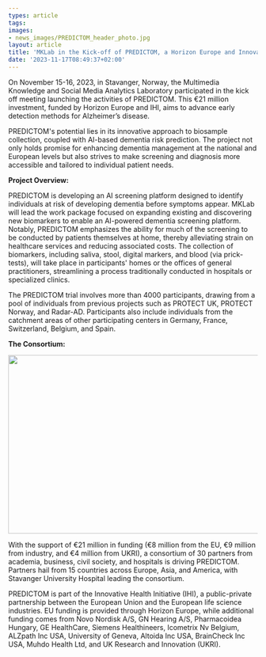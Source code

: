 ```yaml
---
types: article
tags:
images: 
- news_images/PREDICTOM_header_photo.jpg
layout: article
title: 'MKLab in the Kick-off of PREDICTOM, a Horizon Europe and Innovative Health Initiative Joint Undertaking (IHI) Project for Early Alzheimer’s Detection'
date: '2023-11-17T08:49:37+02:00'
---
```


<p>
On November 15-16, 2023, in Stavanger, Norway, the Multimedia Knowledge and Social Media Analytics Laboratory participated in the kick off meeting launching the activities of PREDICTOM. This €21 million investment, funded by Horizon Europe and IHI, aims to advance early detection methods for Alzheimer’s disease.
</p>
<p>
PREDICTOM's potential lies in its innovative approach to biosample collection, coupled with AI-based dementia risk prediction. The project not only holds promise for enhancing dementia management at the national and European levels but also strives to make screening and diagnosis more accessible and tailored to individual patient needs.
</p>

<p><strong>Project Overview:</strong></p>


<p>PREDICTOM is developing an AI screening platform designed to identify individuals at risk of developing dementia before symptoms appear. MKLab will lead the work package focused on expanding existing and discovering new biomarkers to enable an AI-powered dementia screening platform. Notably, PREDICTOM emphasizes the ability for much of the screening to be conducted by patients themselves at home, thereby alleviating strain on healthcare services and reducing associated costs. The collection of biomarkers, including saliva, stool, digital markers, and blood (via prick-tests), will take place in participants' homes or the offices of general practitioners, streamlining a process traditionally conducted in hospitals or specialized clinics.
</p>
<p>
The PREDICTOM trial involves more than 4000 participants, drawing from a pool of individuals from previous projects such as PROTECT UK, PROTECT Norway, and Radar-AD. Participants also include individuals from the catchment areas of other participating centers in Germany, France, Switzerland, Belgium, and Spain.
</p>
<p><strong>The Consortium:</strong></p>
<img src="/files/news_images/PREDICTOM_Consortium.jpg" alt="" width="642" height="361" /> 
<p>With the support of €21 million in funding (€8 million from the EU, €9 million from industry, and €4 million from UKRI), a consortium of 30 partners from academia, business, civil society, and hospitals is driving PREDICTOM. Partners hail from 15 countries across Europe, Asia, and America, with Stavanger University Hospital leading the consortium.</p>
<p>PREDICTOM is part of the Innovative Health Initiative (IHI), a public-private partnership between the European Union and the European life science industries. EU funding is provided through Horizon Europe, while additional funding comes from Novo Nordisk A/S, GN Hearing A/S, Pharmacoidea Hungary, GE HealthCare, Siemens Healthineers, Icometrix Nv Belgium, ALZpath Inc USA, University of Geneva, Altoida Inc USA, BrainCheck Inc USA, Muhdo Health Ltd, and UK Research and Innovation (UKRI).</p>